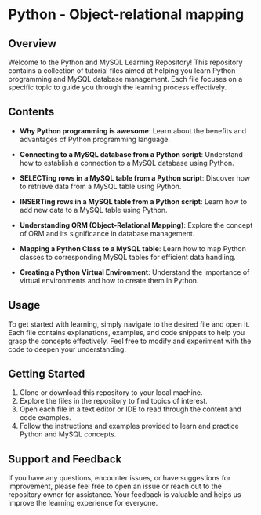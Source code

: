 # Python - Object-relational mapping
## Overview

Welcome to the Python and MySQL Learning Repository! This repository contains a collection of tutorial files aimed at helping you learn Python programming and MySQL database management. Each file focuses on a specific topic to guide you through the learning process effectively.

## Contents

- **Why Python programming is awesome**: Learn about the benefits and advantages of Python programming language.
  
- **Connecting to a MySQL database from a Python script**: Understand how to establish a connection to a MySQL database using Python.

- **SELECTing rows in a MySQL table from a Python script**: Discover how to retrieve data from a MySQL table using Python.

- **INSERTing rows in a MySQL table from a Python script**: Learn how to add new data to a MySQL table using Python.

- **Understanding ORM (Object-Relational Mapping)**: Explore the concept of ORM and its significance in database management.

- **Mapping a Python Class to a MySQL table**: Learn how to map Python classes to corresponding MySQL tables for efficient data handling.

- **Creating a Python Virtual Environment**: Understand the importance of virtual environments and how to create them in Python.

## Usage

To get started with learning, simply navigate to the desired file and open it. Each file contains explanations, examples, and code snippets to help you grasp the concepts effectively. Feel free to modify and experiment with the code to deepen your understanding.

## Getting Started

1. Clone or download this repository to your local machine.
2. Explore the files in the repository to find topics of interest.
3. Open each file in a text editor or IDE to read through the content and code examples.
4. Follow the instructions and examples provided to learn and practice Python and MySQL concepts.

## Support and Feedback

If you have any questions, encounter issues, or have suggestions for improvement, please feel free to open an issue or reach out to the repository owner for assistance. Your feedback is valuable and helps us improve the learning experience for everyone.

